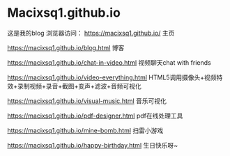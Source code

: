 # Macixsq1.github.io
这是我的blog
浏览器访问：
https://macixsq1.github.io/  主页

https://macixsq1.github.io/blog.html  博客

https://macixsq1.github.io/chat-in-video.html 
视频聊天chat with friends

https://macixsq1.github.io/video-everything.html 
HTML5调用摄像头+视频特效+录制视频+录音+截图+变声+滤波+音频可视化

https://macixsq1.github.io/visual-music.html
音乐可视化

https://macixsq1.github.io/pdf-designer.html
pdf在线处理工具

https://macixsq1.github.io/mine-bomb.html
扫雷小游戏

https://macixsq1.github.io/happy-birthday.html
生日快乐呀~

